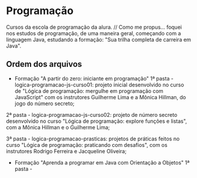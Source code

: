 # Programação
 Cursos da escola de programação da alura.
// Como me propus... foquei nos estudos de programação, de uma maneira geral, começando com a linguagem Java, estudando a formação: "Sua trilha completa de carreira em Java".

 ## Ordem dos arquivos
 - Formação "A partir do zero: iniciante em programação"
1ª pasta - logica-programacao-js-curso01: projeto inicial desenvolvido no curso de "Lógica de programação: mergulhe em programação com JavaScript" com os instrutores Guilherme Lima e a Mônica Hillman, do jogo do número secreto;

2ª pasta - logica-programacao-js-curso02: projeto de número secreto desenvolvido no curso "Lógica de programação: explore funções e listas", com a Mônica Hillman e o Guilherme Lima;

3ª pasta - logica-programacao-prasticas: projetos de práticas feitos no curso "Lógica de programação: praticando com desafios", com os instrutores Rodrigo Ferreira e Jacqueline Oliveira;

- Formação "Aprenda a programar em Java com Orientação a Objetos"
1ª pasta - 
 
